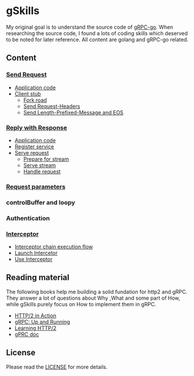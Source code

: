 # gSkills

My original goal is to understand the source code of [gRPC-go](https://github.com/grpc/grpc-go). When researching the source code, I found a lots of coding skills which deserved to be noted for later reference. All content are golang and gRPC-go related. 

## Content 

### [Send Request](request.md)
* [Application code](request.md#application-code)
* [Client stub](request.md#client-stub)
  * [Fork road](request.md#fork-road)
  * [Send Request-Headers](request.md#send-request-headers)
  * [Send Length-Prefixed-Message and EOS](request.md#send-length-prefixed-message-and-eos)
### [Reply with Response](response.md)
* [Application code](response.md#application-code)
* [Register service](response.md#register-service)
* [Serve request](response.md#serve-request)                                
  * [Prepare for stream](response.md#prepare-for-stream)
  * [Serve stream](response.md#serve-stream) 
  * [Handle request](response.md#handle-request)
### [Request parameters](parameters.md)
### controlBuffer and loopy
### Authentication
### [Interceptor](interceptor.md)
* [Interceptor chain execution flow](interceptor.md#interceptor-chain-execution-flow)   
* [Launch Intercetor](interceptor.md#launch-interceptor)  
* [Use Interceptor](interceptor.md#use-interceptor)

## Reading material
The following books help me building a solid fundation for http2 and gRPC. They answer a lot of questions about Why ,What and some part of How, while gSkills purely focus on How to implement them in gRPC.

* [HTTP/2 in Action](https://www.manning.com/books/http2-in-action?query=http2)
* [gRPC: Up and Running](https://www.oreilly.com/library/view/grpc-up-and/9781492058328/)
* [Learning HTTP/2](https://www.oreilly.com/library/view/learning-http2/9781491962435/)
* [gPRC doc](https://github.com/grpc/grpc/tree/master/doc)

## License
Please read the [LICENSE](LICENSE) for more details.
